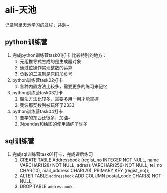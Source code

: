 # ali-天池
记录阿里天池学习的过程，共勉~
## python训练营
1. 完成python训练营task01打卡
   比较特别的地方：
   1. 元组推导式生成的是生成器对象
   2. 通过位操作实现整数的运算
   3. 负数的二进制是原码加负号
2. python训练营task02打卡
   1. 各种内置方法比较多，需要更多的练习来记忆
3. python训练营task03打卡
   1. 魔法方法比较多，需要多用一用才能掌握
   2. 斐波那契数列被玩坏了2333
4. python训练营task04打卡
   1. 要学的东西还很多，加油~
   2. 对pandas和绘图的使用熟练了许多
## sql训练营
1. 完成sql训练营task01打卡，完成课后练习
   1. CREATE TABLE Addressbook
   (regist_no INTEGER NOT NULL,
   name VARCHAR(128) NOT NULL,
   adress VARCHAR(256) NOT NULL,
   tel_no CHAR(10),
   mail_address CHAR(20),
   PRIMARY KEY (regist_no));
   2. ALTER TABLE `addressbook` ADD COLUMN postal_code CHAR(8) NOT NULL;
   3. DROP TABLE `addressbook` 

